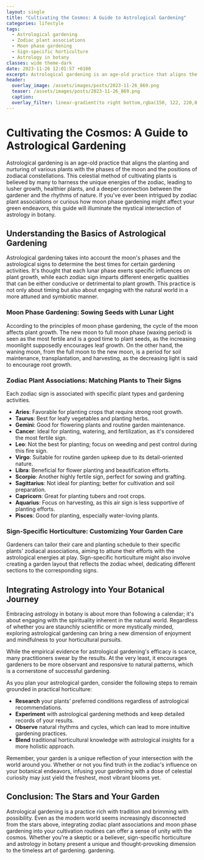 ```yaml
---
layout: single
title: "Cultivating the Cosmos: A Guide to Astrological Gardening"
categories: lifestyle
tags:
  - Astrological gardening
  - Zodiac plant associations
  - Moon phase gardening
  - Sign-specific horticulture
  - Astrology in botany
classes: wide theme-dark
date: 2023-11-26 12:01:57 +0100
excerpt: Astrological gardening is an age-old practice that aligns the planting and nurturing of various plants with the phases of the moon and the positions of zodiacal constellations.
header:
  overlay_image: /assets/images/posts/2023-11-26_869.png
  teaser: /assets/images/posts/2023-11-26_869.png
  caption: 
  overlay_filter: linear-gradient(to right bottom,rgba(150, 122, 220,0.8), rgba(255,245,208,0.5))
---
```

# Cultivating the Cosmos: A Guide to Astrological Gardening

Astrological gardening is an age-old practice that aligns the planting and nurturing of various plants with the phases of the moon and the positions of zodiacal constellations. This celestial method of cultivating plants is believed by many to harness the unique energies of the zodiac, leading to lusher growth, healthier plants, and a deeper connection between the gardener and the rhythms of nature. If you've ever been intrigued by zodiac plant associations or curious how moon phase gardening might affect your green endeavors, this guide will illuminate the mystical intersection of astrology in botany.

## Understanding the Basics of Astrological Gardening

Astrological gardening takes into account the moon's phases and the astrological signs to determine the best times for certain gardening activities. It's thought that each lunar phase exerts specific influences on plant growth, while each zodiac sign imparts different energetic qualities that can be either conducive or detrimental to plant growth. This practice is not only about timing but also about engaging with the natural world in a more attuned and symbiotic manner.

### Moon Phase Gardening: Sowing Seeds with Lunar Light

According to the principles of moon phase gardening, the cycle of the moon affects plant growth. The new moon to full moon phase (waxing period) is seen as the most fertile and is a good time to plant seeds, as the increasing moonlight supposedly encourages leaf growth. On the other hand, the waning moon, from the full moon to the new moon, is a period for soil maintenance, transplantation, and harvesting, as the decreasing light is said to encourage root growth.

### Zodiac Plant Associations: Matching Plants to Their Signs

Each zodiac sign is associated with specific plant types and gardening activities.

- **Aries**: Favorable for planting crops that require strong root growth.
- **Taurus**: Best for leafy vegetables and planting herbs.
- **Gemini**: Good for flowering plants and routine garden maintenance.
- **Cancer**: Ideal for planting, watering, and fertilization, as it's considered the most fertile sign.
- **Leo**: Not the best for planting; focus on weeding and pest control during this fire sign.
- **Virgo**: Suitable for routine garden upkeep due to its detail-oriented nature.
- **Libra**: Beneficial for flower planting and beautification efforts.
- **Scorpio**: Another highly fertile sign, perfect for sowing and grafting.
- **Sagittarius**: Not ideal for planting; better for cultivation and soil preparation.
- **Capricorn**: Great for planting tubers and root crops.
- **Aquarius**: Focus on harvesting, as this air sign is less supportive of planting efforts.
- **Pisces**: Good for planting, especially water-loving plants.

### Sign-Specific Horticulture: Customizing Your Garden Care

Gardeners can tailor their care and planting schedule to their specific plants' zodiacal associations, aiming to attune their efforts with the astrological energies at play. Sign-specific horticulture might also involve creating a garden layout that reflects the zodiac wheel, dedicating different sections to the corresponding signs.

## Integrating Astrology into Your Botanical Journey

Embracing astrology in botany is about more than following a calendar; it's about engaging with the spirituality inherent in the natural world. Regardless of whether you are staunchly scientific or more mystically minded, exploring astrological gardening can bring a new dimension of enjoyment and mindfulness to your horticultural pursuits.

While the empirical evidence for astrological gardening's efficacy is scarce, many practitioners swear by the results. At the very least, it encourages gardeners to be more observant and responsive to natural patterns, which is a cornerstone of successful gardening.

As you plan your astrological garden, consider the following steps to remain grounded in practical horticulture:

- **Research** your plants’ preferred conditions regardless of astrological recommendations.
- **Experiment** with astrological gardening methods and keep detailed records of your results.
- **Observe** natural rhythms and cycles, which can lead to more intuitive gardening practices.
- **Blend** traditional horticultural knowledge with astrological insights for a more holistic approach.

Remember, your garden is a unique reflection of your intersection with the world around you. Whether or not you find truth in the zodiac's influence on your botanical endeavors, infusing your gardening with a dose of celestial curiosity may just yield the freshest, most vibrant blooms yet.

## Conclusion: The Stars and Your Garden

Astrological gardening is a practice rich with tradition and brimming with possibility. Even as the modern world seems increasingly disconnected from the stars above, integrating zodiac plant associations and moon phase gardening into your cultivation routines can offer a sense of unity with the cosmos. Whether you're a skeptic or a believer, sign-specific horticulture and astrology in botany present a unique and thought-provoking dimension to the timeless art of gardening. gardening.